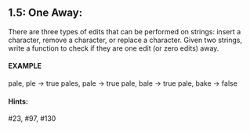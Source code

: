 ## 1.5: One Away:
There are three types of edits that can be performed on strings: insert a character, remove a character, or replace a character. Given two strings, write a function to check if they are one edit (or zero edits) away.

#### EXAMPLE
pale, ple -> true
pales, pale -> true
pale, bale -> true
pale, bake -> false

#### Hints:
#23, #97, #130